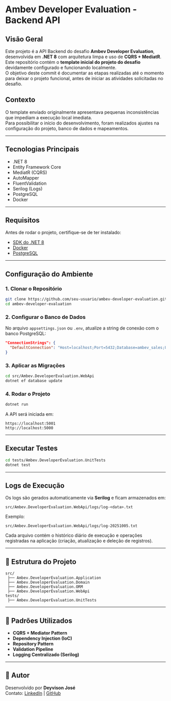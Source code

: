 # Ambev Developer Evaluation - Backend API

## Visão Geral
Este projeto é a API Backend do desafio **Ambev Developer Evaluation**, desenvolvida em **.NET 8** com arquitetura limpa e uso de **CQRS + MediatR**.
Este repositório contém o **template inicial do projeto do desafio** devidamente configurado e funcionando localmente.  
O objetivo deste commit é documentar as etapas realizadas até o momento para deixar o projeto funcional, antes de iniciar as atividades solicitadas no desafio.

## Contexto
O template enviado originalmente apresentava pequenas inconsistências que impediam a execução local imediata.  
Para possibilitar o início do desenvolvimento, foram realizados ajustes na configuração do projeto, banco de dados e mapeamentos.

---

## Tecnologias Principais
- .NET 8
- Entity Framework Core
- MediatR (CQRS)
- AutoMapper
- FluentValidation
- Serilog (Logs)
- PostgreSQL
- Docker

---

## Requisitos
Antes de rodar o projeto, certifique-se de ter instalado:

- [SDK do .NET 8](https://dotnet.microsoft.com/download)
- [Docker](https://www.docker.com/)
- [PostgreSQL](https://www.postgresql.org/download/)

---

## Configuração do Ambiente

### 1. Clonar o Repositório
```bash
git clone https://github.com/seu-usuario/ambev-developer-evaluation.git
cd ambev-developer-evaluation
```

### 2. Configurar o Banco de Dados
No arquivo `appsettings.json` ou `.env`, atualize a string de conexão com o banco PostgreSQL:

```json
"ConnectionStrings": {
  "DefaultConnection": "Host=localhost;Port=5432;Database=ambev_sales;Username=postgres;Password=admin"
}
```

### 3. Aplicar as Migrações
```bash
cd src/Ambev.DeveloperEvaluation.WebApi
dotnet ef database update
```

### 4. Rodar o Projeto
```bash
dotnet run
```

A API será iniciada em:
```
https://localhost:5001
http://localhost:5000
```

---

## Executar Testes
```bash
cd tests/Ambev.DeveloperEvaluation.UnitTests
dotnet test
```

---

## Logs de Execução
Os logs são gerados automaticamente via **Serilog** e ficam armazenados em:

```
src/Ambev.DeveloperEvaluation.WebApi/logs/log-<data>.txt
```

Exemplo:
```
src/Ambev.DeveloperEvaluation.WebApi/logs/log-20251005.txt
```

Cada arquivo contém o histórico diário de execução e operações registradas na aplicação (criação, atualização e deleção de registros).

---

## 📁 Estrutura do Projeto
```
src/
 ├── Ambev.DeveloperEvaluation.Application
 ├── Ambev.DeveloperEvaluation.Domain
 ├── Ambev.DeveloperEvaluation.ORM
 ├── Ambev.DeveloperEvaluation.WebApi
tests/
 ├── Ambev.DeveloperEvaluation.UnitTests
```

---

## 🧱 Padrões Utilizados
- **CQRS + Mediator Pattern**
- **Dependency Injection (IoC)**
- **Repository Pattern**
- **Validation Pipeline**
- **Logging Centralizado (Serilog)**

---

## 🧾 Autor
Desenvolvido por **Deyvison José**  
Contato: [LinkedIn](https://linkedin.com/in/deyvison) | [GitHub](https://github.com/deyvisonjose)
